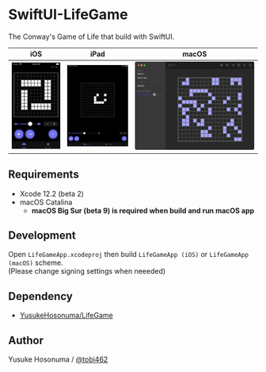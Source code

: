# SwiftUI-LifeGame

The Conway's Game of Life that build with SwiftUI.

|iOS|iPad|macOS|
|--|--|--|
|<img src="./Image/screenshot-ios.png" width="160px">|<img src="./Image/screenshot-ipad.png" width="200px">|<img src="./Image/screenshot-mac.png" width="400px">|

## Requirements

- Xcode 12.2 (beta 2)
- macOS Catalina
  - **macOS Big Sur (beta 9) is required when build and run macOS app**

## Development

Open `LifeGameApp.xcodeproj` then build `LifeGameApp (iOS)` or `LifeGameApp (macOS)` scheme.  
(Please change signing settings when neeeded)

## Dependency

- [YusukeHosonuma/LifeGame](https://github.com/YusukeHosonuma/LifeGame)

## Author

Yusuke Hosonuma / [@tobi462](https://twitter.com/tobi462)
